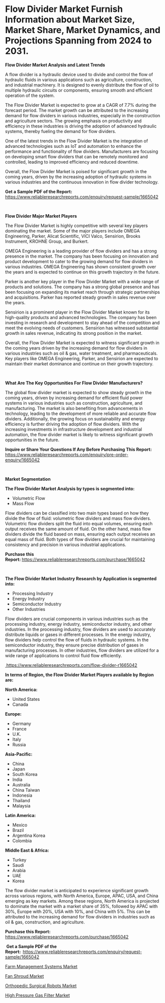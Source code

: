 <p><h1>Flow Divider Market Furnish Information about Market Size, Market Share, Market Dynamics, and Projections Spanning from 2024 to 2031.</h1></p><p><strong>Flow Divider Market Analysis and Latest Trends</strong></p>
<p><p>A flow divider is a hydraulic device used to divide and control the flow of hydraulic fluids in various applications such as agriculture, construction, and industrial machinery. It is designed to evenly distribute the flow of oil to multiple hydraulic circuits or components, ensuring smooth and efficient operation of the system.</p><p>The Flow Divider Market is expected to grow at a CAGR of 7.7% during the forecast period. The market growth can be attributed to the increasing demand for flow dividers in various industries, especially in the construction and agriculture sectors. The growing emphasis on productivity and efficiency in these industries is driving the adoption of advanced hydraulic systems, thereby fueling the demand for flow dividers.</p><p>One of the latest trends in the Flow Divider Market is the integration of advanced technologies such as IoT and automation to enhance the performance and functionality of flow dividers. Manufacturers are focusing on developing smart flow dividers that can be remotely monitored and controlled, leading to improved efficiency and reduced downtime.</p><p>Overall, the Flow Divider Market is poised for significant growth in the coming years, driven by the increasing adoption of hydraulic systems in various industries and the continuous innovation in flow divider technology.</p></p>
<p><strong>Get a Sample PDF of the Report:&nbsp;</strong> <a href="https://www.reliableresearchreports.com/enquiry/request-sample/1665042">https://www.reliableresearchreports.com/enquiry/request-sample/1665042</a></p>
<p>&nbsp;</p>
<p><strong>Flow Divider Major Market Players</strong></p>
<p><p>The Flow Divider Market is highly competitive with several key players dominating the market. Some of the major players include OMEGA Engineering, Parker, Alicat Scientific, VICI Valco, Sensirion, Brooks Instrument, KROHNE Group, and Burkert.</p><p>OMEGA Engineering is a leading provider of flow dividers and has a strong presence in the market. The company has been focusing on innovation and product development to cater to the growing demand for flow dividers in various industries. OMEGA Engineering has shown consistent growth over the years and is expected to continue on this growth trajectory in the future.</p><p>Parker is another key player in the Flow Divider Market with a wide range of products and solutions. The company has a strong global presence and has been focusing on expanding its market reach through strategic partnerships and acquisitions. Parker has reported steady growth in sales revenue over the years.</p><p>Sensirion is a prominent player in the Flow Divider Market known for its high-quality products and advanced technologies. The company has been investing in research and development to stay ahead of the competition and meet the evolving needs of customers. Sensirion has witnessed substantial growth in sales revenue, indicating its strong position in the market.</p><p>Overall, the Flow Divider Market is expected to witness significant growth in the coming years driven by the increasing demand for flow dividers in various industries such as oil & gas, water treatment, and pharmaceuticals. Key players like OMEGA Engineering, Parker, and Sensirion are expected to maintain their market dominance and continue on their growth trajectory.</p></p>
<p>&nbsp;</p>
<p><strong>What Are The Key Opportunities For Flow Divider Manufacturers?</strong></p>
<p><p>The global flow divider market is expected to show steady growth in the coming years, driven by increasing demand for efficient fluid power systems in various industries such as construction, agriculture, and manufacturing. The market is also benefiting from advancements in technology, leading to the development of more reliable and accurate flow dividers. Additionally, the growing focus on sustainability and energy efficiency is further driving the adoption of flow dividers. With the increasing investments in infrastructure development and industrial automation, the flow divider market is likely to witness significant growth opportunities in the future.</p></p>
<p><strong>Inquire or Share Your Questions If Any Before Purchasing This Report:</strong> <a href="https://www.reliableresearchreports.com/enquiry/pre-order-enquiry/1665042">https://www.reliableresearchreports.com/enquiry/pre-order-enquiry/1665042</a></p>
<p>&nbsp;</p>
<p><strong>Market Segmentation</strong></p>
<p><strong>The Flow Divider Market Analysis by types is segmented into:</strong></p>
<p><ul><li>Volumetric Flow</li><li>Mass Flow</li></ul></p>
<p><p>Flow dividers can be classified into two main types based on how they divide the flow of fluid: volumetric flow dividers and mass flow dividers. Volumetric flow dividers split the fluid into equal volumes, ensuring each output receives the same amount of fluid. On the other hand, mass flow dividers divide the fluid based on mass, ensuring each output receives an equal mass of fluid. Both types of flow dividers are crucial for maintaining consistency and precision in various industrial applications.</p></p>
<p><strong>Purchase this Report:&nbsp;</strong><a href="https://www.reliableresearchreports.com/purchase/1665042">https://www.reliableresearchreports.com/purchase/1665042</a></p>
<p>&nbsp;</p>
<p><strong>The Flow Divider Market Industry Research by Application is segmented into:</strong></p>
<p><ul><li>Processing Industry</li><li>Energy Industry</li><li>Semiconductor Industry</li><li>Other Industries</li></ul></p>
<p><p>Flow dividers are crucial components in various industries such as the processing industry, energy industry, semiconductor industry, and other industries. In the processing industry, flow dividers are used to accurately distribute liquids or gases in different processes. In the energy industry, flow dividers help control the flow of fluids in hydraulic systems. In the semiconductor industry, they ensure precise distribution of gases in manufacturing processes. In other industries, flow dividers are utilized for a wide range of applications to control fluid flow efficiently.</p></p>
<p><a href="https://www.reliableresearchreports.com/flow-divider-r1665042">&nbsp;https://www.reliableresearchreports.com/flow-divider-r1665042</a></p>
<p><strong>In terms of Region, the Flow Divider Market Players available by Region are:</strong></p>
<p>
    <p> <strong> North America: </strong>
        <ul>
            <li>United States</li>
            <li>Canada</li>
        </ul>
        </p> 
    <p> <strong> Europe: </strong>
        <ul>
            <li>Germany</li>
            <li>France</li>
            <li>U.K.</li>
            <li>Italy</li>
            <li>Russia</li>
        </ul>
        </p> 
    <p> <strong> Asia-Pacific: </strong>
        <ul>
            <li>China</li>
            <li>Japan</li>
            <li>South Korea</li>
            <li>India</li>
            <li>Australia</li>
            <li>China Taiwan</li>
            <li>Indonesia</li>
            <li>Thailand</li>
            <li>Malaysia</li>
        </ul>
        </p> 
    <p> <strong> Latin America: </strong>
        <ul>
            <li>Mexico</li>
            <li>Brazil</li>
            <li>Argentina Korea</li>
            <li>Colombia</li>
        </ul>
        </p> 
    <p> <strong> Middle East & Africa: </strong>
        <ul>
            <li>Turkey</li>
            <li>Saudi</li>
            <li>Arabia</li>
            <li>UAE</li>
            <li>Korea</li>
        </ul>
    </p>
    </p>
<p><p>The flow divider market is anticipated to experience significant growth across various regions, with North America, Europe, APAC, USA, and China emerging as key markets. Among these regions, North America is projected to dominate the market with a market share of 35%, followed by APAC with 30%, Europe with 20%, USA with 10%, and China with 5%. This can be attributed to the increasing demand for flow dividers in industries such as oil & gas, construction, and agriculture.</p></p>
<p><strong>Purchase this Report: </strong><a href="https://www.reliableresearchreports.com/purchase/1665042">https://www.reliableresearchreports.com/purchase/1665042</a></p>
<p>&nbsp;<strong>Get a Sample PDF of the Report:&nbsp;&nbsp;</strong><a href="https://www.reliableresearchreports.com/enquiry/request-sample/1665042">https://www.reliableresearchreports.com/enquiry/request-sample/1665042</a></p>
<p><strong></strong></p>
<p><p><a href="https://github.com/jj19131/Market-Research-Report-List-2/blob/main/farm-management-systems-market.md">Farm Management Systems Market</a></p><p><a href="https://github.com/marloy8/Market-Research-Report-List-4/blob/main/fan-shroud-market.md">Fan Shroud Market</a></p><p><a href="https://www.linkedin.com/pulse/orthopedic-surgical-robots-market-insights-cagr-trends-y09de">Orthopedic Surgical Robots Market</a></p><p><a href="https://www.linkedin.com/pulse/high-pressure-gas-filter-market-insights-cagr-trends-growth-strategies-x1ybf">High Pressure Gas Filter Market</a></p></p>
